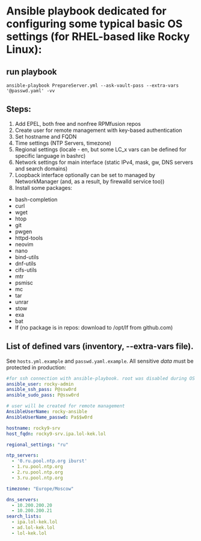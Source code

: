 # Ansible playbook dedicated for configuring some typical basic OS settings (for RHEL-based like Rocky Linux):

## run playbook
```
ansible-playbook PrepareServer.yml --ask-vault-pass --extra-vars '@passwd.yaml' -vv
```

## Steps:

1. Add EPEL, both free and nonfree RPMfusion repos
2. Create user for remote management with key-based authentication
3. Set hostname and FQDN
4. Time settings (NTP Servers, timezone)
5. Regional settings (locale - en, but some LC_x vars can be defined for specific language in bashrc)
6. Network settings for main interface (static IPv4, mask, gw, DNS servers and search domains)
7. Loopback interface optionally can be set to managed by NetworkManager (and, as a result, by firewalld service too))
8. Install some packages:
- bash-completion
- curl
- wget
- htop
- git
- pwgen
- httpd-tools
- neovim
- nano
- bind-utils
- dnf-utils
- cifs-utils
- mtr
- psmisc
- mc
- tar
- unrar
- stow
- exa
- bat
- lf (no package is in repos: download to /opt/lf from github.com)

## List of defined vars (inventory, --extra-vars file).

See `hosts.yml.example` and `passwd.yaml.example`.
All sensitive *data mus*t be protected in production:
```yaml
#for ssh connection with ansible-playbook. root was disabled during OS installation
ansible_user: rocky-admin
ansible_ssh_pass: P@ssw0rd
ansible_sudo_pass: P@ssw0rd

# user will be created for remote management
AnsibleUserName: rocky-ansible
AnsibleUserName_passwd: Pa$$w0rd

hostname: rocky9-srv
host_fqdn: rocky9-srv.ipa.lol-kek.lol

regional_settings: "ru"

ntp_servers:
  - '0.ru.pool.ntp.org iburst'
  - 1.ru.pool.ntp.org
  - 2.ru.pool.ntp.org
  - 3.ru.pool.ntp.org

timezone: "Europe/Moscow"

dns_servers:
  - 10.200.200.20
  - 10.200.200.21
search_lists:
  - ipa.lol-kek.lol
  - ad.lol-kek.lol
  - lol-kek.lol
```
